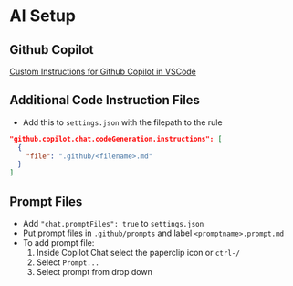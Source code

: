 # AI Setup

## Github Copilot

[Custom Instructions for Github Copilot in VSCode](https://code.visualstudio.com/docs/copilot/copilot-customization)

## Additional Code Instruction Files

- Add this to `settings.json` with the filepath to the rule

```json
"github.copilot.chat.codeGeneration.instructions": [
  {
    "file": ".github/<filename>.md"
  }
]
```

## Prompt Files

- Add `"chat.promptFiles": true` to `settings.json`
- Put prompt files in `.github/prompts` and label `<promptname>.prompt.md`
- To add prompt file:
  1. Inside Copilot Chat select the paperclip icon or `ctrl-/`
  2. Select `Prompt...`
  3. Select prompt from drop down